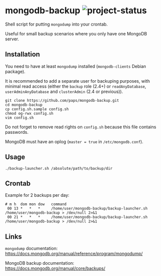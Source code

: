 mongodb-backup ![project-status](http://stillmaintained.com/paps/mongodb-backup.png)
====================================================================================

Shell script for putting `mongodump` into your crontab.

Useful for small backup scenarios where you only have one MongoDB server.

Installation
------------

You need to have at least `mongodump` installed (`mongodb-clients` Debian package).

It is recommended to add a separate user for backuping purposes, with minimal read access (either the `backup` role (2.4+) or `readAnyDatabase`, `userAdminAnyDatabase` and `clusterAdmin` (2.4 or previous)).

    git clone https://github.com/paps/mongodb-backup.git
    cd mongodb-backup
    cp config.sh.sample config.sh
    chmod og-rwx config.sh
    vim config.sh

Do not forget to remove read rights on `config.sh` because this file contains passwords.

MongoDB must have an oplog (`master = true` in `/etc/mongodb.conf`).

Usage
-----

`./backup-launcher.sh /absolute/path/to/backup/dir`

Crontab
-------

Example for 2 backups per day:

    # m h  dom mon dow   command
     00 13 *   *   *     /home/user/mongodb-backup/backup-launcher.sh /home/user/mongodb-backup > /dev/null 2>&1
     00 21 *   *   *     /home/user/mongodb-backup/backup-launcher.sh /home/user/mongodb-backup > /dev/null 2>&1

Links
-----

`mongodump` documentation: https://docs.mongodb.org/manual/reference/program/mongodump/

MongoDB backup documentation: https://docs.mongodb.org/manual/core/backups/
